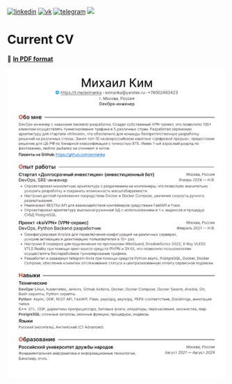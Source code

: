 [![linkedin](https://img.shields.io/badge/linkedin-%230A66C2?style=for-the-badge&logo=linkedin&logoColor=white)](https://t.me/exmanka)
[![vk](https://img.shields.io/badge/vk-%230077FF?style=for-the-badge&logo=vk&logoColor=white)](https://vk.com/exmanka)
[![telegram](https://img.shields.io/badge/telegram-%2326A5E4?style=for-the-badge&logo=telegram&logoColor=white)](https://t.me/exmanka)
<a href="mailto:exmanka@gmail.com"><img src="https://img.shields.io/badge/gmail-%23EA4335?style=for-the-badge&logo=gmail&logoColor=white" /></a>

# Current CV

📄 __[In PDF format](https://github.com/exmanka/cv/blob/main/res/devops-makim.pdf)__

![](https://raw.githubusercontent.com/exmanka/cv/main/res/devops-makim.png)